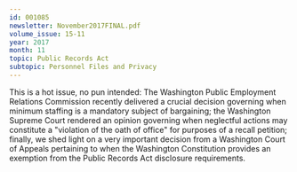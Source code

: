 ```yaml
---
id: 001085
newsletter: November2017FINAL.pdf
volume_issue: 15-11
year: 2017
month: 11
topic: Public Records Act
subtopic: Personnel Files and Privacy
---
```


This is a hot issue, no pun intended:  The Washington Public Employment Relations Commission recently delivered a crucial decision governing when minimum staffing is a mandatory subject of bargaining; the Washington Supreme Court rendered an opinion governing when neglectful actions may constitute a "violation of the oath of office" for purposes of a recall petition; finally, we shed light on a very important decision from a Washington Court of Appeals pertaining to when the Washington Constitution provides an exemption from the Public Records Act disclosure requirements.